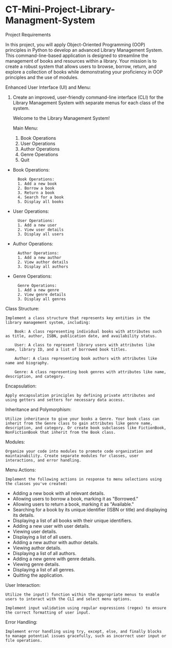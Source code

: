 # CT-Mini-Project-Library-Managment-System
Project Requirements

In this project, you will apply Object-Oriented Programming (OOP) principles in Python to develop an advanced Library Management System. This command-line-based application is designed to streamline the management of books and resources within a library. Your mission is to create a robust system that allows users to browse, borrow, return, and explore a collection of books while demonstrating your proficiency in OOP principles and the use of modules.

Enhanced User Interface (UI) and Menu:

1. Create an improved, user-friendly command-line interface (CLI) for the Library Management System with separate menus for each class of the system.

    Welcome to the Library Management System!

    Main Menu:
    1. Book Operations
    2. User Operations
    3. Author Operations
    4. Genre Operations
    5. Quit

- Book Operations:

        Book Operations:
        1. Add a new book
        2. Borrow a book
        3. Return a book
        4. Search for a book
        5. Display all books

- User Operations:

        User Operations:
        1. Add a new user
        2. View user details
        3. Display all users

- Author Operations:

        Author Operations:
        1. Add a new author
        2. View author details
        3. Display all authors

- Genre Operations:

        Genre Operations:
        1. Add a new genre
        2. View genre details
        3. Display all genres

Class Structure:

    Implement a class structure that represents key entities in the library management system, including:

        Book: A class representing individual books with attributes such as title, author, ISBN, publication date, and availability status.

        User: A class to represent library users with attributes like name, library ID, and a list of borrowed book titles.

        Author: A class representing book authors with attributes like name and biography.

        Genre: A class representing book genres with attributes like name, description, and category.


Encapsulation:

    Apply encapsulation principles by defining private attributes and using getters and setters for necessary data access.


Inheritance and Polymorphism:

    Utilize inheritance to give your books a Genre. Your book class can inherit from the Genre class to gain attributes like genre name, description, and category. Or create book subclasses like FictionBook, NonFictionBook that inherit from the Book class. 


Modules:

    Organize your code into modules to promote code organization and maintainability. Create separate modules for classes, user interactions, and error handling.


Menu Actions:

    Implement the following actions in response to menu selections using the classes you've created:


- Adding a new book with all relevant details.
- Allowing users to borrow a book, marking it as "Borrowed."
- Allowing users to return a book, marking it as "Available."
- Searching for a book by its unique identifier (ISBN or title) and displaying its details.
- Displaying a list of all books with their unique identifiers.
- Adding a new user with user details.
- Viewing user details.
- Displaying a list of all users.
- Adding a new author with author details.
- Viewing author details.
- Displaying a list of all authors.
- Adding a new genre with genre details.
- Viewing genre details.
- Displaying a list of all genres.
- Quitting the application.


User Interaction:

    Utilize the input() function within the appropriate menus to enable users to interact with the CLI and select menu options.

    Implement input validation using regular expressions (regex) to ensure the correct formatting of user input.


Error Handling:

    Implement error handling using try, except, else, and finally blocks to manage potential issues gracefully, such as incorrect user input or file operations.


